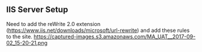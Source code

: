 ## IIS Server Setup

Need to add the reWrite 2.0 extension (https://www.iis.net/downloads/microsoft/url-rewrite) and add these rules to the site.
https://captured-images.s3.amazonaws.com/MA_UAT__2017-09-02_15-20-21.png
